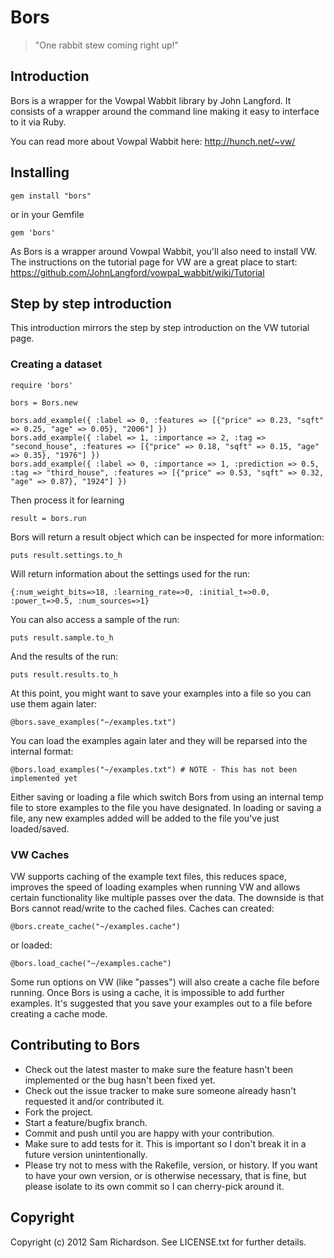 # Bors

> "One rabbit stew coming right up!"

## Introduction

Bors is a wrapper for the Vowpal Wabbit library by John Langford. It consists of a wrapper around the command line making it easy to interface to it via Ruby.

You can read more about Vowpal Wabbit here: http://hunch.net/~vw/

## Installing

	gem install "bors"

or in your Gemfile

	gem 'bors'

As Bors is a wrapper around Vowpal Wabbit, you'll also need to install VW. The instructions on the tutorial page for VW are a great place to start: https://github.com/JohnLangford/vowpal_wabbit/wiki/Tutorial

## Step by step introduction

This introduction mirrors the step by step introduction on the VW tutorial page.

### Creating a dataset

	require 'bors'

	bors = Bors.new

	bors.add_example({ :label => 0, :features => [{"price" => 0.23, "sqft" => 0.25, "age" => 0.05}, "2006"] })
	bors.add_example({ :label => 1, :importance => 2, :tag => "second_house", :features => [{"price" => 0.18, "sqft" => 0.15, "age" => 0.35}, "1976"] })
	bors.add_example({ :label => 0, :importance => 1, :prediction => 0.5, :tag => "third_house", :features => [{"price" => 0.53, "sqft" => 0.32, "age" => 0.87}, "1924"] })

Then process it for learning

	result = bors.run

Bors will return a result object which can be inspected for more information:

	puts result.settings.to_h

Will return information about the settings used for the run:

	{:num_weight_bits=>18, :learning_rate=>0, :initial_t=>0.0, :power_t=>0.5, :num_sources=>1}

You can also access a sample of the run:

	puts result.sample.to_h

And the results of the run:

	puts result.results.to_h

At this point, you might want to save your examples into a file so you can use them again later:

	@bors.save_examples("~/examples.txt")

You can load the examples again later and they will be reparsed into the internal format:

	@bors.load_examples("~/examples.txt") # NOTE - This has not been implemented yet

Either saving or loading a file which switch Bors from using an internal temp file to store examples to the file you have designated. In loading or saving a file, any new examples added will be added to the file you've just loaded/saved.

### VW Caches

VW supports caching of the example text files, this reduces space, improves the speed of loading examples when running VW and allows certain functionality like multiple passes over the data. The downside is that Bors cannot read/write to the cached files. Caches can created:

	@bors.create_cache("~/examples.cache")

or loaded:

	@bors.load_cache("~/examples.cache")

Some run options on VW (like "passes") will also create a cache file before running. Once Bors is using a cache, it is impossible to add further examples. It's suggested that you save your examples out to a file before creating a cache mode.

## Contributing to Bors
 
* Check out the latest master to make sure the feature hasn't been implemented or the bug hasn't been fixed yet.
* Check out the issue tracker to make sure someone already hasn't requested it and/or contributed it.
* Fork the project.
* Start a feature/bugfix branch.
* Commit and push until you are happy with your contribution.
* Make sure to add tests for it. This is important so I don't break it in a future version unintentionally.
* Please try not to mess with the Rakefile, version, or history. If you want to have your own version, or is otherwise necessary, that is fine, but please isolate to its own commit so I can cherry-pick around it.

## Copyright

Copyright (c) 2012 Sam Richardson. See LICENSE.txt for
further details.